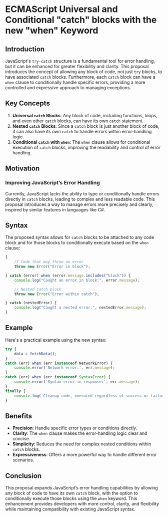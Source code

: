 # ECMAScript Universal and Conditional "catch" blocks with the new "when" Keyword

## Introduction

JavaScript's `try-catch` structure is a fundamental tool for error handling, but it can be enhanced for greater flexibility and clarity. This proposal introduces the concept of allowing any block of code, not just `try` blocks, to have associated `catch` blocks. Furthermore, each `catch` block can have a `when` clause to conditionally handle specific errors, providing a more controlled and expressive approach to managing exceptions.

## Key Concepts

1. **Universal `catch` Blocks**: Any block of code, including functions, loops, and even other `catch` blocks, can have its own `catch` statement.
2. **Nested `catch` Blocks**: Since a `catch` block is just another block of code, it can also have its own `catch` to handle errors within error-handling logic.
3. **Conditional `catch` with `when`**: The `when` clause allows for conditional execution of `catch` blocks, improving the readability and control of error handling.

## Motivation

### Improving JavaScript’s Error Handling

Currently, JavaScript lacks the ability to type or conditionally handle errors directly in `catch` blocks, leading to complex and less readable code. This proposal introduces a way to manage errors more precisely and clearly, inspired by similar features in languages like C#.

## Syntax

The proposed syntax allows for `catch` blocks to be attached to any code block and for those blocks to conditionally execute based on the `when` clause:

```js
{
    // Code that may throw an error
    throw new Error("Error in block");

} catch (error) when (error.message.includes("block")) {
    console.log("Caught an error in block:", error.message);

    // Nested catch block
    throw new Error("Error within catch");

} catch (nestedError) {
    console.log("Caught a nested error:", nestedError.message);
}

```

## Example

Here's a practical example using the new syntax:

```js
try {
    data = fetchData();
} 
catch (err) when (err instanceof NetworkError) {
    console.error('Network error:', err.message);
} 
catch (err) when (err instanceof SyntaxError) {
    console.error('Syntax error in response:', err.message);
} 
finally {
    console.log('Cleanup code, executed regardless of success or failure.');
}
```

## Benefits

- **Precision**: Handle specific error types or conditions directly.
- **Clarity**: The `when` clause makes the error-handling logic clear and concise.
- **Simplicity**: Reduces the need for complex nested conditions within `catch` blocks.
- **Expressiveness**: Offers a more powerful way to handle different error scenarios.

## Conclusion

This proposal expands JavaScript’s error handling capabilities by allowing any block of code to have its own `catch` block, with the option to conditionally execute those blocks using the `when` keyword. This enhancement provides developers with more control, clarity, and flexibility while maintaining compatibility with existing JavaScript syntax.
